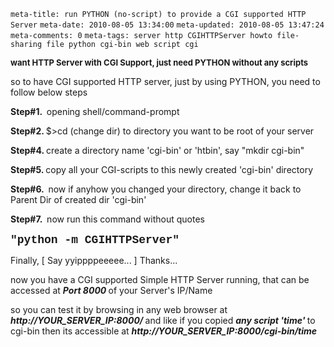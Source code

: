 ```meta-title: run PYTHON (no-script) to provide a CGI supported HTTP Server```
```meta-date: 2010-08-05 13:34:00```
```meta-updated: 2010-08-05 13:47:24```
```meta-comments: 0```
```meta-tags: server http CGIHTTPServer howto file-sharing file python cgi-bin web script cgi```



<div class="css-full-post-content js-full-post-content">


<span style="font-size: small;">
<b>want HTTP Server with CGI Support, just need PYTHON without any scripts
</b>
</span>

so to have CGI supported HTTP server, just by using PYTHON, you need to follow below steps


<b>Step#1.&nbsp;
</b>
opening shell/command-prompt


<b>Step#2.
</b>
$&gt;cd (change dir) to directory you want to be root of your server


<b>Step#4.
</b>
create a directory name 'cgi-bin' or 'htbin', say "mkdir cgi-bin"


<b>Step#5.
</b>
copy all your CGI-scripts to this newly created 'cgi-bin' directory



<b>Step#6.&nbsp;
</b>
now if anyhow you changed your directory, change it back to Parent Dir of created dir 'cgi-bin'


<b>Step#7.&nbsp;
</b>
now run this command without quotes
<b style="font-family: &quot;Courier New&quot;,Courier,monospace;">&nbsp;
</b>

<span style="font-size: large;">
<b style="font-family: &quot;Courier New&quot;,Courier,monospace;">"python -m CGIHTTPServer"
</b>
</span>

Finally, [ Say yyippppeeeee... ] Thanks...

now you have a CGI supported Simple HTTP Server running, that can be accessed at
<i>
<b>Port 8000
</b>
</i> of your Server's IP/Name

so you can test it by browsing in any web browser at
<i>
<b>http://YOUR_SERVER_IP:8000/
</b>
</i>
and like if you copied
<i>
<b>any script 'time'
</b>
</i> to cgi-bin then its accessible at
<i>
<b>http://YOUR_SERVER_IP:8000/cgi-bin/time
</b>
</i>


</div>
